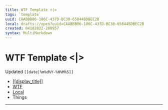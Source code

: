 ```yaml
---
title: WTF Template <|>
tags: `template`
uuid: CAABBB06-186C-437D-BC30-65844BDBEC2B
local: drafts://open?uuid=CAABBB06-186C-437D-BC30-65844BDBEC2B
created: 04102022-200957
syntax: MultiMarkdown
---
```

 # WTF Template <|>
Updated `[[date|%m%d%Y-%H%M%S]]`

- [[[display_title]]]([[permalink]])
- [WTF](https://davidblue.wtf/drafts/[[uuid]].html)
- [Local](shareddocuments:///private/var/mobile/Library/Mobile%20Documents/com~apple~CloudDocs/Written/[[uuid]].md)
- Things

---